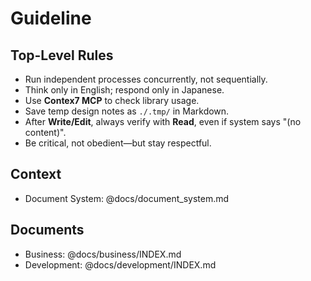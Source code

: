 # Guideline

## Top-Level Rules

- Run independent processes concurrently, not sequentially.  
- Think only in English; respond only in Japanese.  
- Use **Contex7 MCP** to check library usage.  
- Save temp design notes as `./.tmp/` in Markdown.  
- After **Write/Edit**, always verify with **Read**, even if system says "(no content)".  
- Be critical, not obedient—but stay respectful.

## Context

- Document System: @docs/document_system.md

## Documents

- Business: @docs/business/INDEX.md
- Development: @docs/development/INDEX.md

